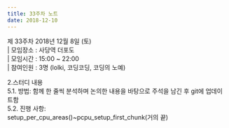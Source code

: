```yaml
---
title: 33주차 노트
date: 2018-12-10
---
```


<p>
제 33주차 2018년 12월 8일 (토)<br>
| 모임장소 : 사당역 더포도<br>
| 모임시간 : 15:00 ~ 22:00<br>
| 참여인원 : 3명 (lolki, 코딩코딩, 코딩의 노예)
</p><p>
2.스터디 내용<br>
5.1. 방법: 함께 한 줄씩 분석하며 논의한 내용을 바탕으로 주석을 남긴 후 git에 업데이트함<br>
5.2. 진행 사항:<br>
    setup_per_cpu_areas()~pcpu_setup_first_chunk(거의 끝)
</p>
